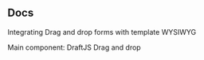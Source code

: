 ## Docs 

Integrating Drag and drop forms with template WYSIWYG

Main component: 
DraftJS 
Drag and drop
